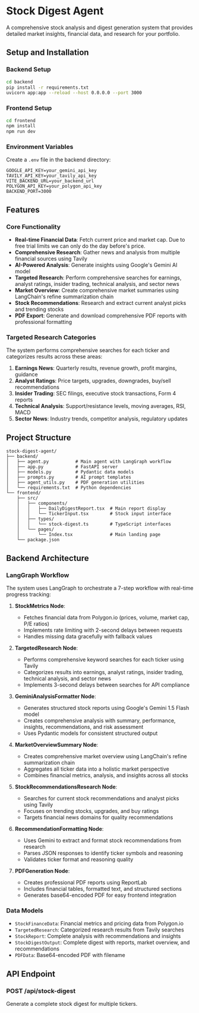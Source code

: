# Stock Digest Agent

A comprehensive stock analysis and digest generation system that provides detailed market insights, financial data, and research for your portfolio.

## Setup and Installation

### Backend Setup
```bash
cd backend
pip install -r requirements.txt
uvicorn app:app --reload --host 0.0.0.0 --port 3000
```

### Frontend Setup
```bash
cd frontend
npm install
npm run dev
```

### Environment Variables
Create a `.env` file in the backend directory:
```
GOOGLE_API_KEY=your_gemini_api_key
TAVILY_API_KEY=your_tavily_api_key
VITE_BACKEND_URL=your_backend_url
POLYGON_API_KEY=your_polygon_api_key
BACKEND_PORT=3000
```

## Features

### Core Functionality
- **Real-time Financial Data**: Fetch current price and market cap. Due to free trial limits we can only do the day before's price.
- **Comprehensive Research**: Gather news and analysis from multiple financial sources using Tavily
- **AI-Powered Analysis**: Generate insights using Google's Gemini AI model
- **Targeted Research**: Perform comprehensive searches for earnings, analyst ratings, insider trading, technical analysis, and sector news
- **Market Overview**: Create comprehensive market summaries using LangChain's refine summarization chain
- **Stock Recommendations**: Research and extract current analyst picks and trending stocks
- **PDF Export**: Generate and download comprehensive PDF reports with professional formatting

### Targeted Research Categories
The system performs comprehensive searches for each ticker and categorizes results across these areas:

1. **Earnings News**: Quarterly results, revenue growth, profit margins, guidance
2. **Analyst Ratings**: Price targets, upgrades, downgrades, buy/sell recommendations
3. **Insider Trading**: SEC filings, executive stock transactions, Form 4 reports
4. **Technical Analysis**: Support/resistance levels, moving averages, RSI, MACD
5. **Sector News**: Industry trends, competitor analysis, regulatory updates

## Project Structure

```
stock-digest-agent/
├── backend/
│   ├── agent.py          # Main agent with LangGraph workflow
│   ├── app.py            # FastAPI server
│   ├── models.py         # Pydantic data models
│   ├── prompts.py        # AI prompt templates
│   ├── agent_utils.py    # PDF generation utilities
│   └── requirements.txt  # Python dependencies
└── frontend/
    ├── src/
    │   ├── components/
    │   │   ├── DailyDigestReport.tsx  # Main report display
    │   │   └── TickerInput.tsx        # Stock input interface
    │   ├── types/
    │   │   └── stock-digest.ts        # TypeScript interfaces
    │   └── pages/
    │       └── Index.tsx              # Main landing page
    └── package.json
```

## Backend Architecture

### LangGraph Workflow
The system uses LangGraph to orchestrate a 7-step workflow with real-time progress tracking:

1. **StockMetrics Node**: 
   - Fetches financial data from Polygon.io (prices, volume, market cap, P/E ratios)
   - Implements rate limiting with 2-second delays between requests
   - Handles missing data gracefully with fallback values

2. **TargetedResearch Node**: 
   - Performs comprehensive keyword searches for each ticker using Tavily
   - Categorizes results into earnings, analyst ratings, insider trading, technical analysis, and sector news
   - Implements 3-second delays between searches for API compliance

3. **GeminiAnalysisFormatter Node**: 
   - Generates structured stock reports using Google's Gemini 1.5 Flash model
   - Creates comprehensive analysis with summary, performance, insights, recommendations, and risk assessment
   - Uses Pydantic models for consistent structured output

4. **MarketOverviewSummary Node**: 
   - Creates comprehensive market overview using LangChain's refine summarization chain
   - Aggregates all ticker data into a holistic market perspective
   - Combines financial metrics, analysis, and insights across all stocks

5. **StockRecommendationsResearch Node**: 
   - Searches for current stock recommendations and analyst picks using Tavily
   - Focuses on trending stocks, upgrades, and buy ratings
   - Targets financial news domains for quality recommendations

6. **RecommendationFormatting Node**: 
   - Uses Gemini to extract and format stock recommendations from research
   - Parses JSON responses to identify ticker symbols and reasoning
   - Validates ticker format and reasoning quality

7. **PDFGeneration Node**: 
   - Creates professional PDF reports using ReportLab
   - Includes financial tables, formatted text, and structured sections
   - Generates base64-encoded PDF for easy frontend integration

### Data Models
- `StockFinanceData`: Financial metrics and pricing data from Polygon.io
- `TargetedResearch`: Categorized research results from Tavily searches
- `StockReport`: Complete analysis with recommendations and insights
- `StockDigestOutput`: Complete digest with reports, market overview, and recommendations
- `PDFData`: Base64-encoded PDF with filename

## API Endpoint

### POST /api/stock-digest
Generate a complete stock digest for multiple tickers.